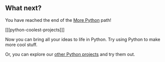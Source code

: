 ## What next?

You have reached the end of the [More Python](https://projects.raspberrypi.org/en/pathways/name-of-path) path!

[[[python-coolest-projects]]]

Now you can bring all your ideas to life in Python. Try using Python to make more cool stuff.

Or, you can explore our [other Python projects](https://projects.raspberrypi.org/en/projects?software%5B%5D=python) and try them out.
